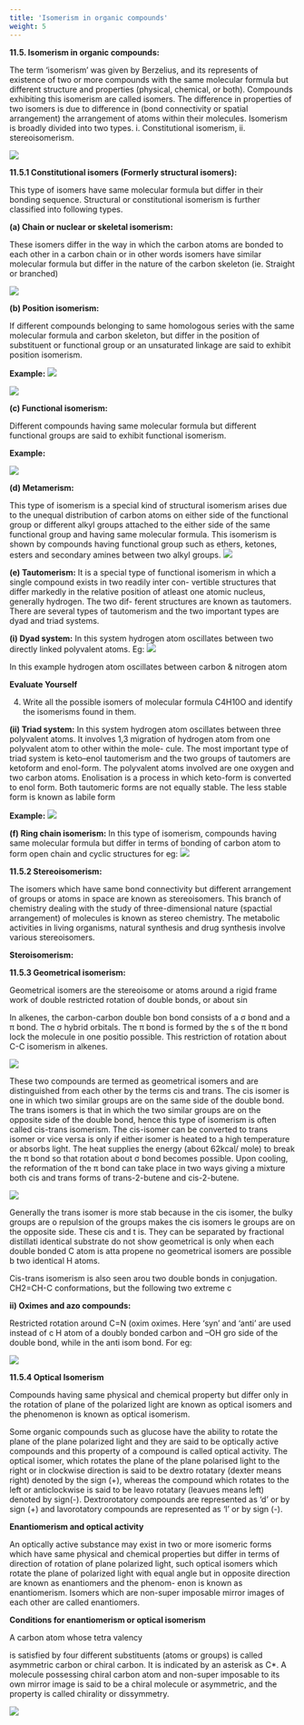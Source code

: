```yaml
---
title: 'Isomerism in organic compounds'
weight: 5
---
```


**11.5. Isomerism in organic compounds:**

The term ‘isomerism’ was given by Berzelius, and its represents of existence of two or more compounds with the same molecular formula but different structure and properties (physical, chemical, or both). Compounds exhibiting this isomerism are called isomers. The difference in properties of two isomers is due to difference in (bond connectivity or spatial arrangement) the arrangement of atoms within their molecules. Isomerism is broadly divided into two types. i. Constitutional isomerism, ii. stereoisomerism.

![](s36.png)


**11.5.1 Constitutional isomers (Formerly structural isomers):**

This type of isomers have same molecular formula but differ in their bonding sequence. Structural or constitutional isomerism is further classified into following types.  

**(a) Chain or nuclear or skeletal isomerism:**

These isomers differ in the way in which the carbon atoms are bonded to each other in a carbon chain or in other words isomers have similar molecular formula but differ in the nature of the carbon skeleton (ie. Straight or branched)

![](s37.png)



**(b) Position isomerism:**

If different compounds belonging to same homologous series with the same molecular formula and carbon skeleton, but differ in the position of substituent or functional group or an unsaturated linkage are said to exhibit position isomerism.

**Example:**
![](s38.png)

![](s39.png)


**(c) Functional isomerism:**

Different compounds having same molecular formula but different functional groups are said to exhibit functional isomerism.

**Example:**

![](s40.png)



**(d) Metamerism:** 

This type of isomerism is a special kind of structural isomerism arises due to the unequal distribution of carbon atoms on either side of the functional group or different alkyl groups attached to the either side of the same functional group and having same molecular formula. This isomerism is shown by compounds having functional group such as ethers, ketones, esters and secondary amines between two alkyl groups.
![](s41.png)


**(e) Tautomerism:** It is a special type of functional isomerism in which a single compound exists in two readily inter con- vertible structures that differ markedly in the relative position of atleast one atomic nucleus, generally hydrogen. The two dif- ferent structures are known as tautomers. There are several types of tautomerism and the two important types are dyad and triad systems.

**(i) Dyad system:** In this system hydrogen atom oscillates between two directly linked polyvalent atoms. Eg:
![](s42.png)


In this example hydrogen atom oscillates between carbon & nitrogen atom

**Evaluate Yourself**

4) Write all the possible isomers of molecular formula C4H10O and identify the isomerisms found in them.



**(ii) Triad system:** In this system hydrogen atom oscillates between three polyvalent atoms. It involves 1,3 migration of hydrogen atom from one polyvalent atom to other within the mole- cule. The most important type of triad system is keto–enol tautomerism and the two groups of tautomers are ketoform and enol-form. The polyvalent atoms involved are one oxygen and two carbon atoms. Enolisation is a process in which keto-form is converted to enol form. Both tautomeric forms are not equally stable. The less stable form is known as labile form  

**Example:**
![](s43.png)


**(f) Ring chain isomerism:** In this type of isomerism, compounds having same molecular formula but differ in terms of bonding of carbon atom to form open chain and cyclic structures for eg:
![](s44.png)



**11.5.2 Stereoisomerism:**

The isomers which have same bond connectivity but different arrangement of groups or atoms in space are known as stereoisomers. This branch of chemistry dealing with the study of three-dimensional nature (spactial arrangement) of molecules is known as stereo chemistry. The metabolic activities in living organisms, natural synthesis and drug synthesis involve various stereoisomers.




  

**Steroisomerism:**

**11.5.3 Geometrical isomerism:**

Geometrical isomers are the stereoisome or atoms around a rigid frame work of double restricted rotation of double bonds, or about sin

In alkenes, the carbon-carbon double bon bond consists of a σ bond and a π bond. The σ hybrid orbitals. The π bond is formed by the s of the π bond lock the molecule in one positio possible. This restriction of rotation about C-C isomerism in alkenes.

![](s45.png)


These two compounds are termed as geometrical isomers and are distinguished from
each other by the terms cis and trans. The cis isomer is one in which two similar groups are on
the same side of the double bond. The trans isomers is that in which the two similar groups are
on the opposite side of the double bond, hence this type of isomerism is often called cis-trans
isomerism.
The cis-isomer can be converted to trans isomer or vice versa is only if either isomer
is heated to a high temperature or absorbs light. The heat supplies the energy (about 62kcal/
mole) to break the π bond so that rotation about σ bond becomes possible. Upon cooling, the
reformation of the π bond can take place in two ways giving a mixture both cis and trans forms
of trans-2-butene and cis-2-butene.

![](s46.png)


Generally the trans isomer is more stab because in the cis isomer, the bulky groups are o repulsion of the groups makes the cis isomers le groups are on the opposite side. These cis and t is. They can be separated by fractional distillati identical substrate do not show geometrical is only when each double bonded C atom is atta propene no geometrical isomers are possible b two identical H atoms.

Cis-trans isomerism is also seen arou two double bonds in conjugation. CH2=CH-C conformations, but the following two extreme c

**ii) Oximes and azo compounds:**

Restricted rotation around C=N (oxim oximes. Here ‘syn’ and ‘anti’ are used instead of c H atom of a doubly bonded carbon and –OH gro side of the double bond, while in the anti isom bond. For eg:

![](s47.png)

  

**11.5.4 Optical Isomerism**

Compounds having same physical and chemical property but differ only in the rotation of plane of the polarized light are known as optical isomers and the phenomenon is known as optical isomerism.

Some organic compounds such as glucose have the ability to rotate the plane of the plane polarized light and they are said to be optically active compounds and this property of a compound is called optical activity. The optical isomer, which rotates the plane of the plane polarised light to the right or in clockwise direction is said to be dextro rotatary (dexter means right) denoted by the sign (+), whereas the compound which rotates to the left or anticlockwise is said to be leavo rotatary (leavues means left) denoted by sign(-). Dextrorotatory compounds are represented as ‘d’ or by sign (+) and lavorotatory compounds are represented as ‘l’ or by sign (-).

**Enantiomerism and optical activity**

An optically active substance may exist in two or more isomeric forms which have same physical and chemical properties but differ in terms of direction of rotation of plane polarized light, such optical isomers which rotate the plane of polarized light with equal angle but in opposite direction are known as enantiomers and the phenom- enon is known as enantiomerism. Isomers which are non-super imposable mirror images of each other are called enantiomers.

**Conditions for enantiomerism or optical isomerism**

A carbon atom whose tetra valency  

is satisfied by four different substituents (atoms or groups) is called asymmetric carbon or chiral carbon. It is indicated by an asterisk as C\*. A molecule possessing chiral carbon atom and non-super imposable to its own mirror image is said to be a chiral molecule or asymmetric, and the property is called chirality or dissymmetry.

![](s48.png)


